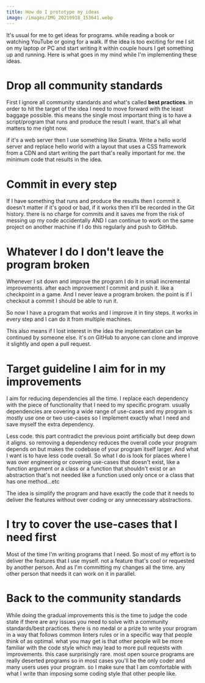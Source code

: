 ```yaml
---
title: How do I prototype my ideas
image: /images/IMG_20210918_153641.webp
---
```


It's usual for me to get ideas for programs. while reading a book or watching YouTube or going for a walk. If the idea is too exciting for me I sit on my laptop or PC and start writing it within couple hours I get something up and running. Here is what goes in my mind while I'm implementing these ideas.

# Drop all community standards

First I ignore all community standards and what's called **best practices**. in order to hit the target of the idea I need to move forward with the least baggage possible. this means the single most important thing is to have a script/program that runs and produce the result I want. that's all what matters to me right now.

if it's a web server then I use something like Sinatra. Write a hello world server and replace hello world with a layout that uses a CSS framework from a CDN and start writing the part that's really important for me. the minimum code that results in the idea.

# Commit in every step

If I have something that runs and produce the results then I commit it. doesn't matter if it's good or bad, if it works then it'll be recorded in the Git history. there is no charge for commits and it saves me from the risk of messing up my code accidentally AND I can continue to work on the same project on another machine if I do this regularly and push to GitHub.

# Whatever I do I don't leave the program broken

Whenever I sit down and improve the program I do it in small incremental improvements. after each improvement I commit and push it. like a checkpoint in a game. And I never leave a program broken. the point is if I checkout a commit I should be able to run it.

So now I have a program that works and I improve it in tiny steps. it works in every step and I can do it from multiple machines.

This also means if I lost interest in the idea the implementation can be continued by someone else. it's on GitHub to anyone can clone and improve it slightly and open a pull request.

# Target guideline I aim for in my improvements

I aim for reducing dependencies all the time. I replace each dependency with the piece of functionality that I need to my specific program. usually dependencies are covering a wide range of use-cases and my program is mostly use one or two use-cases so I implement exactly what I need and save myself the extra dependency.

Less code. this part contradict the previous point artificially but deep down it aligns. so removing a dependency reduces the overall code your program depends on but makes the codebase of your program itself larger. And what I want is to have less code overall. So what I do is look for places where I was over engineering or covering use-cases that doesn't exist, like a function argument or a class or a function that shouldn't exist or an abstraction that's not needed like a function used only once or a class that has one method...etc

The idea is simplify the program and have exactly the code that it needs to deliver the features without over coding or any unnecessary abstractions.

# I try to cover the use-cases that I need first

Most of the time I'm writing programs that I need. So most of my effort is to deliver the features that I use myself. not a feature that's cool or requested by another person. And as I'm committing my changes all the time. any other person that needs it can work on it in parallel.

# Back to the community standards

While doing the gradual improvements this is the time to judge the code state if there are any issues you need to solve with a community standards/best practices. there is no medal or a prize to write your program in a way that follows common linters rules or in a specific way that people think of as optimal. what you may get is that other people will be more familiar with the code style which may lead to more pull requests with improvements. this case surprisingly rare. most open source programs are really deserted programs so in most cases you'll be the only coder and many users uses your program. so I make sure that I am comfortable with what I write than imposing some coding style that other people like.
